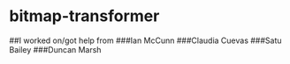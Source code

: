# bitmap-transformer

##I worked on/got help from
###Ian McCunn
###Claudia Cuevas
###Satu Bailey
###Duncan Marsh
